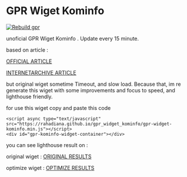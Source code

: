 # GPR Wiget Kominfo

[![Rebuild gpr](https://github.com/rahadiana/gpr_widget_kominfo/actions/workflows/rebuild_gpr.yml/badge.svg)](https://github.com/rahadiana/gpr_widget_kominfo/actions/workflows/rebuild_gpr.yml)

unoficial GPR Wiget Kominfo . Update every 15 minute.

based on article :

[OFFICIAL ARTICLE](https://www.kominfo.go.id/content/detail/6297/petunjuk-teknis-pemasangan-widget-konten-gpr/0/page)

[INTERNETARCHIVE ARTICLE](https://web.archive.org/web/20211119192317/https://www.kominfo.go.id/content/detail/6297/petunjuk-teknis-pemasangan-widget-konten-gpr/0/page)


but original wiget sometime Timeout, and slow load. Because that, im re generate this wiget with some improvements and focus to speed, and lighthouse friendly.

for use this wiget copy and paste this code

    
    <script async type="text/javascript" src="https://rahadiana.github.io/gpr_widget_kominfo/gpr-widget-kominfo.min.js"></script> 
    <div id="gpr-kominfo-widget-container"></div>

you can see lighthouse result on :

original wiget : [ORIGINAL RESULTS](https://pagespeed.web.dev/report?url=https://rahadiana.github.io/gpr_widget_kominfo/example/original.html)

optimize wiget : [OPTIMIZE RESULTS](https://pagespeed.web.dev/report?url=https://rahadiana.github.io/gpr_widget_kominfo/example/optimize.html)
